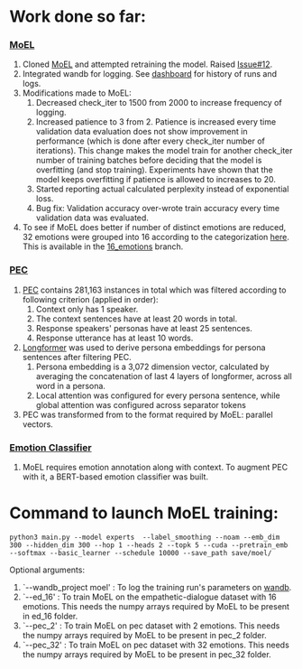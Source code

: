 # Work done so far:

### [MoEL](https://github.com/navjot12/improving_empathetic_nlg/tree/main/MoEL)
1. Cloned [MoEL](https://github.com/HLTCHKUST/MoEL) and attempted retraining the model. Raised [Issue#12](https://github.com/navjot12/improving_empathetic_nlg/issues/12).
1. Integrated wandb for logging. See [dashboard](https://wandb.ai/improving-empathetic-nlg/moel) for history of runs and logs.
1. Modifications made to MoEL:
	<ol> 
		<li> Decreased check_iter to 1500 from 2000 to increase frequency of logging. </li>
		<li> Increased patience to 3 from 2. Patience is increased every time validation data evaluation does not show improvement in performance (which is done after every check_iter number of iterations). This change makes the model train for another check_iter number of training batches before deciding that the model is overfitting (and stop training). Experiments have shown that the model keeps overfitting if patience is allowed to increases to 20. </li>
		<li> Started reporting actual calculated perplexity instead of exponential loss. </li>
		<li> Bug fix: Validation accuracy over-wrote train accuracy every time validation data was evaluated. </li>
	</ol>
1. To see if MoEL does better if number of distinct emotions are reduced, 32 emotions were grouped into 16 according to the categorization [here](https://docs.google.com/spreadsheets/d/1lBUdjVdTJ17kOqA6RRwNHglp0MKJumMNQEkeP_Xu720/edit?usp=sharing). This is available in the [16_emotions](https://github.com/navjot12/improving_empathetic_nlg/tree/16_emotions) branch.</li>

### [PEC](https://github.com/navjot12/improving_empathetic_nlg/tree/main/pec)
1. [PEC](https://huggingface.co/datasets/pec) contains 281,163 instances in total which was filtered according to following criterion (applied in order):
	<ol>
		<li> Context only has 1 speaker. </li>
		<li> The context sentences have at least 20 words in total. </li>
		<li> Response speakers' personas have at least 25 sentences. </li>
		<li> Response utterance has at least 10 words. </li>
	</ol>
	</li>
1. [Longformer](https://huggingface.co/docs/transformers/model_doc/longformer) was used to derive persona embeddings for persona sentences after filtering PEC.
	<ol>
		<li> Persona embedding is a 3,072 dimension vector, calculated by averaging the concatenation of last 4 layers of longformer, across all word in a persona. </li>
		<li> Local attention was configured for every persona sentence, while global attention was configured across separator tokens </li>
	</ol>
1. PEC was transformed from to the format required by MoEL: parallel vectors.


### [Emotion Classifier](https://github.com/navjot12/improving_empathetic_nlg/tree/main/ed_classifier)
1. MoEL requires emotion annotation along with context. To augment PEC with it, a BERT-based emotion classifier was built.

# Command to launch MoEL training:

`python3 main.py --model experts  --label_smoothing --noam --emb_dim 300 --hidden_dim 300 --hop 1 --heads 2 --topk 5 --cuda --pretrain_emb --softmax --basic_learner --schedule 10000 --save_path save/moel/`

Optional arguments:
1. `--wandb_project moel' : To log the training run's parameters on [wandb](https://wandb.ai/improving-empathetic-nlg/moel).
1. `--ed_16' : To train MoEL on the empathetic-dialogue dataset with 16 emotions. This needs the numpy arrays required by MoEL to be present in ed_16 folder.
1. `--pec_2' : To train MoEL on pec dataset with 2 emotions. This needs the numpy arrays required by MoEL to be present in pec_2 folder.
1. `--pec_32' : To train MoEL on pec dataset with 32 emotions. This needs the numpy arrays required by MoEL to be present in pec_32 folder.
